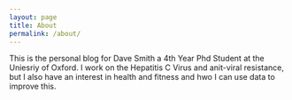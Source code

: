 ```yaml
---
layout: page
title: About
permalink: /about/
---
```


This is the personal blog for Dave Smith a 4th Year Phd Student at the Uniesriy of Oxford.
I work on the Hepatitis C Virus and anit-viral resistance, but I also have an interest in
health and fitness and hwo I can use data to improve this.
